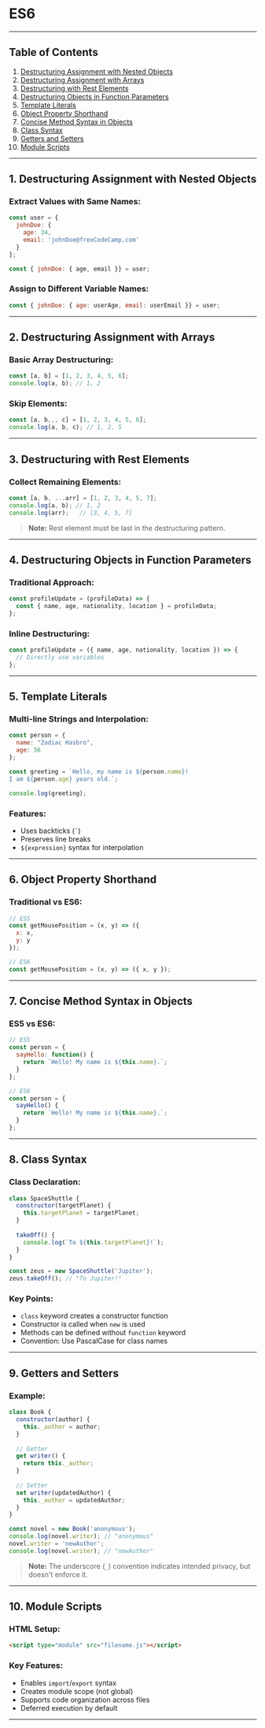 # ES6

---

## Table of Contents
1. [Destructuring Assignment with Nested Objects](#1-destructuring-assignment-with-nested-objects)
2. [Destructuring Assignment with Arrays](#2-destructuring-assignment-with-arrays)
3. [Destructuring with Rest Elements](#3-destructuring-with-rest-elements)
4. [Destructuring Objects in Function Parameters](#4-destructuring-objects-in-function-parameters)
5. [Template Literals](#5-template-literals)
6. [Object Property Shorthand](#6-object-property-shorthand)
7. [Concise Method Syntax in Objects](#7-concise-method-syntax-in-objects)
8. [Class Syntax](#8-class-syntax)
9. [Getters and Setters](#9-getters-and-setters)
10. [Module Scripts](#10-module-scripts)

---

## 1. Destructuring Assignment with Nested Objects

### Extract Values with Same Names:
```javascript
const user = {
  johnDoe: { 
    age: 34,
    email: 'johnDoe@freeCodeCamp.com'
  }
};

const { johnDoe: { age, email }} = user;
```

### Assign to Different Variable Names:
```javascript
const { johnDoe: { age: userAge, email: userEmail }} = user;
```

---

## 2. Destructuring Assignment with Arrays

### Basic Array Destructuring:
```javascript
const [a, b] = [1, 2, 3, 4, 5, 6];
console.log(a, b); // 1, 2
```

### Skip Elements:
```javascript
const [a, b,,, c] = [1, 2, 3, 4, 5, 6];
console.log(a, b, c); // 1, 2, 5
```

---

## 3. Destructuring with Rest Elements

### Collect Remaining Elements:
```javascript
const [a, b, ...arr] = [1, 2, 3, 4, 5, 7];
console.log(a, b); // 1, 2
console.log(arr);   // [3, 4, 5, 7]
```

> **Note:** Rest element must be last in the destructuring pattern.

---

## 4. Destructuring Objects in Function Parameters

### Traditional Approach:
```javascript
const profileUpdate = (profileData) => {
  const { name, age, nationality, location } = profileData;
};
```

### Inline Destructuring:
```javascript
const profileUpdate = ({ name, age, nationality, location }) => {
  // Directly use variables
};
```

---

## 5. Template Literals

### Multi-line Strings and Interpolation:
```javascript
const person = {
  name: "Zodiac Hasbro",
  age: 56
};

const greeting = `Hello, my name is ${person.name}!
I am ${person.age} years old.`;

console.log(greeting);
```

### Features:
- Uses backticks (`` ` ``)
- Preserves line breaks
- `${expression}` syntax for interpolation

---

## 6. Object Property Shorthand

### Traditional vs ES6:
```javascript
// ES5
const getMousePosition = (x, y) => ({
  x: x,
  y: y
});

// ES6
const getMousePosition = (x, y) => ({ x, y });
```

---

## 7. Concise Method Syntax in Objects

### ES5 vs ES6:
```javascript
// ES5
const person = {
  sayHello: function() {
    return `Hello! My name is ${this.name}.`;
  }
};

// ES6
const person = {
  sayHello() {
    return `Hello! My name is ${this.name}.`;
  }
};
```

---

## 8. Class Syntax

### Class Declaration:
```javascript
class SpaceShuttle {
  constructor(targetPlanet) {
    this.targetPlanet = targetPlanet;
  }
  
  takeOff() {
    console.log(`To ${this.targetPlanet}!`);
  }
}

const zeus = new SpaceShuttle('Jupiter');
zeus.takeOff(); // "To Jupiter!"
```

### Key Points:
- `class` keyword creates a constructor function
- Constructor is called when `new` is used
- Methods can be defined without `function` keyword
- Convention: Use PascalCase for class names

---

## 9. Getters and Setters

### Example:
```javascript
class Book {
  constructor(author) {
    this._author = author;
  }
  
  // Getter
  get writer() {
    return this._author;
  }
  
  // Setter
  set writer(updatedAuthor) {
    this._author = updatedAuthor;
  }
}

const novel = new Book('anonymous');
console.log(novel.writer); // "anonymous"
novel.writer = 'newAuthor';
console.log(novel.writer); // "newAuthor"
```

> **Note:** The underscore (`_`) convention indicates intended privacy, but doesn't enforce it.

---

## 10. Module Scripts

### HTML Setup:
```html
<script type="module" src="filename.js"></script>
```

### Key Features:
- Enables `import`/`export` syntax
- Creates module scope (not global)
- Supports code organization across files
- Deferred execution by default

---
